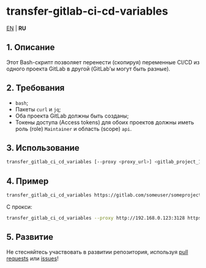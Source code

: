 # transfer-gitlab-ci-cd-variables

[EN](README.md) | **RU**

## 1. Описание

Этот Bash-скрипт позволяет перенести (скопируя) переменные CI/CD из одного проекта GitLab в другой (GitLab'ы могут быть разные).

## 2. Требования

- `bash`;
- Пакеты `curl` и `jq`;
- Оба проекта GitLab должны быть созданы;
- Токены доступа (Access tokens) для обоих проектов должны иметь роль (role) `Maintainer` и область (scope) `api`.

## 3. Использование

```bash
transfer_gitlab_ci_cd_variables [--proxy <proxy_url>] <gitlab_project_1_url> <gitlab_project_1_api_token> <gitlab_project_2_url> <gitlab_project_2_api_token>
```

## 4. Пример

```bash
transfer_gitlab_ci_cd_variables https://gitlab.com/someuser/someproject ACCESS_TOKEN_1 https://othergitlab.com/someotheruser/someotherproject ACCESS_TOKEN_2
```

С прокси:

```bash
transfer_gitlab_ci_cd_variables --proxy http://192.168.0.123:3128 https://gitlab.com/someuser/someproject ACCESS_TOKEN_1 https://othergitlab.com/someotheruser/someotherproject ACCESS_TOKEN_2
```

## 5. Развитие

Не стесняйтесь участвовать в развитии репозитория, используя [pull requests](https://github.com/Nikolai2038/transfer-gitlab-ci-cd-variables/pulls) или [issues](https://github.com/Nikolai2038/transfer-gitlab-ci-cd-variables/issues)!
